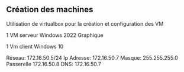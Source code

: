 ## Création des machines 

Utilisation de virtualbox pour la création et configuration des VM 

1 VM serveur Windows 2022 Graphique 

1 Vm client Windows 10 

Réseau: 172.16.50.5/24 
Ip Adresse: 172.16.50.7
Masque: 255.255.255.0
Passerelle 172.16.50.8
DNS: 172.16.50.7 


